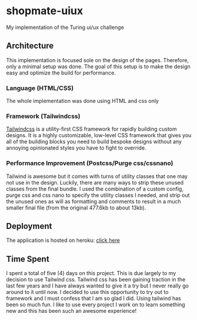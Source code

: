 # shopmate-uiux

My implementation of the Turing ui/ux challenge

## Architecture

This implementation is focused sole on the design of the pages. Therefore, only a minimal setup was done. The goal of this setup is to make the design easy and optimize the build for performance.

### Language (HTML/CSS)

The whole implementation was done using HTML and css only

### Framework (Tailwindcss)

[Tailwindcss](https://tailwindcss.com/) is a utility-first CSS framework for rapidly building custom designs. It is a highly customizable, low-level CSS framework that gives you all of the building blocks you need to build bespoke designs without any annoying opinionated styles you have to fight to override.

### Performance Improvement (Postcss/Purge css/cssnano)

Tailwind is awesome but it comes with turns of utility classes that one may not use in the design. Luckily, there are many ways to strip these unused classes from the final bundle. I used the combination of a custom config, purge css and css nano to specify the utility classes I needed, and strip out the unused ones as will as formatting and comments to result in a much smaller final file (from the original 477.6kb to about 13kb).


## Deployment

The application is hosted on heroku: [click here](https://clinton-shop.herokuapp.com/)

## Time Spent

I spent a total of five (4) days on this project. This is due largely to my decision to use Tailwind css. Tailwind css has been gaining traction in the last few years and I have always wanted to give it a try but I never really go around to it until now. I decided to use this opportunity to try out to framework and I must confess that I am so glad I did. Using tailwind has been so much fun. I like to use every project I work on to learn something new and this has been such an awesome experience!
